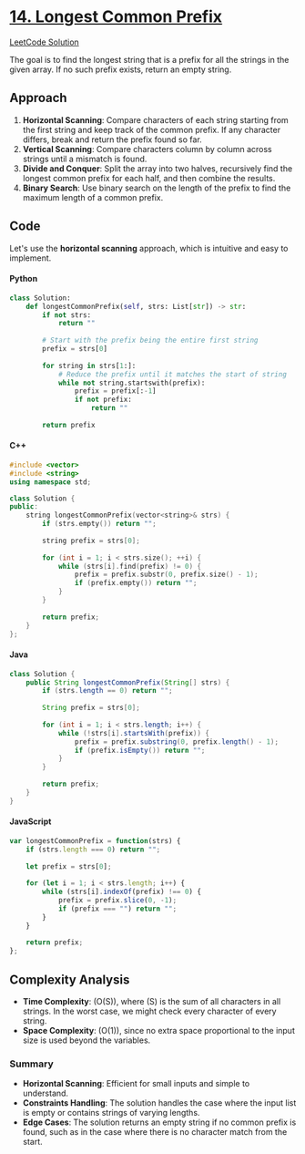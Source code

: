 # [14. Longest Common Prefix](https://leetcode.com/problems/longest-common-prefix/description/)
[LeetCode Solution](https://leetcode.com/problems/longest-common-prefix/solutions/5544354/easy-solution-challenge-day-4-revisewitharsh)

The goal is to find the longest string that is a prefix for all the strings in the given array. If no such prefix exists, return an empty string.

## Approach

1. **Horizontal Scanning**: Compare characters of each string starting from the first string and keep track of the common prefix. If any character differs, break and return the prefix found so far.
2. **Vertical Scanning**: Compare characters column by column across strings until a mismatch is found.
3. **Divide and Conquer**: Split the array into two halves, recursively find the longest common prefix for each half, and then combine the results.
4. **Binary Search**: Use binary search on the length of the prefix to find the maximum length of a common prefix.

## Code

Let's use the **horizontal scanning** approach, which is intuitive and easy to implement.

#### Python

```python
class Solution:
    def longestCommonPrefix(self, strs: List[str]) -> str:
        if not strs:
            return ""
        
        # Start with the prefix being the entire first string
        prefix = strs[0]
        
        for string in strs[1:]:
            # Reduce the prefix until it matches the start of string
            while not string.startswith(prefix):
                prefix = prefix[:-1]
                if not prefix:
                    return ""
        
        return prefix
```

#### C++

```cpp
#include <vector>
#include <string>
using namespace std;

class Solution {
public:
    string longestCommonPrefix(vector<string>& strs) {
        if (strs.empty()) return "";
        
        string prefix = strs[0];
        
        for (int i = 1; i < strs.size(); ++i) {
            while (strs[i].find(prefix) != 0) {
                prefix = prefix.substr(0, prefix.size() - 1);
                if (prefix.empty()) return "";
            }
        }
        
        return prefix;
    }
};
```

#### Java

```java
class Solution {
    public String longestCommonPrefix(String[] strs) {
        if (strs.length == 0) return "";
        
        String prefix = strs[0];
        
        for (int i = 1; i < strs.length; i++) {
            while (!strs[i].startsWith(prefix)) {
                prefix = prefix.substring(0, prefix.length() - 1);
                if (prefix.isEmpty()) return "";
            }
        }
        
        return prefix;
    }
}
```

#### JavaScript

```javascript
var longestCommonPrefix = function(strs) {
    if (strs.length === 0) return "";
    
    let prefix = strs[0];
    
    for (let i = 1; i < strs.length; i++) {
        while (strs[i].indexOf(prefix) !== 0) {
            prefix = prefix.slice(0, -1);
            if (prefix === "") return "";
        }
    }
    
    return prefix;
};
```

## Complexity Analysis

- **Time Complexity**: \(O(S)\), where \(S\) is the sum of all characters in all strings. In the worst case, we might check every character of every string.
- **Space Complexity**: \(O(1)\), since no extra space proportional to the input size is used beyond the variables.

### Summary

- **Horizontal Scanning**: Efficient for small inputs and simple to understand.
- **Constraints Handling**: The solution handles the case where the input list is empty or contains strings of varying lengths.
- **Edge Cases**: The solution returns an empty string if no common prefix is found, such as in the case where there is no character match from the start.
